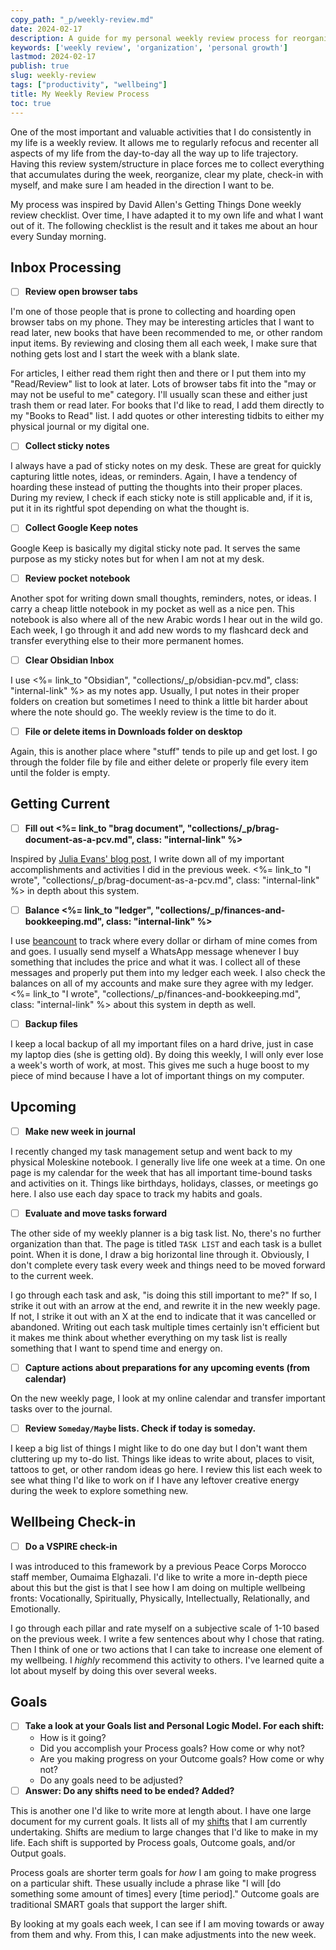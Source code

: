 ```yaml
---
copy_path: "_p/weekly-review.md"
date: 2024-02-17
description: A guide for my personal weekly review process for reorganizing, clearing my plate, checking-in with myself, and re-aligning my goals.
keywords: ['weekly review', 'organization', 'personal growth']
lastmod: 2024-02-17
publish: true
slug: weekly-review
tags: ["productivity", "wellbeing"]
title: My Weekly Review Process
toc: true
---
```


One of the most important and valuable activities that I do consistently in my life is a weekly review. It allows me to regularly refocus and recenter all aspects of my life from the day-to-day all the way up to life trajectory. Having this review system/structure in place forces me to collect everything that accumulates during the week, reorganize, clear my plate, check-in with myself, and make sure I am headed in the direction I want to be.

My process was inspired by David Allen's Getting Things Done weekly review checklist. Over time, I have adapted it to my own life and what I want out of it. The following checklist is the result and it takes me about an hour every Sunday morning.

## Inbox Processing

- [ ] **Review open browser tabs**

I'm one of those people that is prone to collecting and hoarding open browser tabs on my phone. They may be interesting articles that I want to read later, new books that have been recommended to me, or other random input items. By reviewing and closing them all each week, I make sure that nothing gets lost and I start the week with a blank slate.

For articles, I either read them right then and there or I put them into my "Read/Review" list to look at later. Lots of browser tabs fit into the "may or may not be useful to me" category. I'll usually scan these and either just trash them or read later. For books that I'd like to read, I add them directly to my "Books to Read" list. I add quotes or other interesting tidbits to either my physical journal or my digital one.

- [ ] **Collect sticky notes**

I always have a pad of sticky notes on my desk. These are great for quickly capturing little notes, ideas, or reminders. Again, I have a tendency of hoarding these instead of putting the thoughts into their proper places. During my review, I check if each sticky note is still applicable and, if it is, put it in its rightful spot depending on what the thought is.

- [ ] **Collect Google Keep notes**

Google Keep is basically my digital sticky note pad. It serves the same purpose as my sticky notes but for when I am not at my desk.

- [ ] **Review pocket notebook**

Another spot for writing down small thoughts, reminders, notes, or ideas. I carry a cheap little notebook in my pocket as well as a nice pen. This notebook is also where all of the new Arabic words I hear out in the wild go. Each week, I go through it and add new words to my flashcard deck and transfer everything else to their more permanent homes.

- [ ] **Clear Obsidian Inbox**

I use <%= link_to "Obsidian", "collections/_p/obsidian-pcv.md", class: "internal-link" %> as my notes app. Usually, I put notes in their proper folders on creation but sometimes I need to think a little bit harder about where the note should go. The weekly review is the time to do it.

- [ ] **File or delete items in Downloads folder on desktop**

Again, this is another place where "stuff" tends to pile up and get lost. I go through the folder file by file and either delete or properly file every item until the folder is empty.

## Getting Current

- [ ] **Fill out <%= link_to "brag document", "collections/_p/brag-document-as-a-pcv.md", class: "internal-link" %>**

Inspired by [Julia Evans' blog post](https://jvns.ca/blog/brag-documents/), I write down all of my important accomplishments and activities I did in the previous week. <%= link_to "I wrote", "collections/_p/brag-document-as-a-pcv.md", class: "internal-link" %> in depth about this system.

- [ ] **Balance <%= link_to "ledger", "collections/_p/finances-and-bookkeeping.md", class: "internal-link" %>**

I use [beancount](https://github.com/beancount/beancount) to track where every dollar or dirham of mine comes from and goes. I usually send myself a WhatsApp message whenever I buy something that includes the price and what it was. I collect all of these messages and properly put them into my ledger each week. I also check the balances on all of my accounts and make sure they agree with my ledger. <%= link_to "I wrote", "collections/_p/finances-and-bookkeeping.md", class: "internal-link" %> about this system in depth as well.

- [ ] **Backup files**

I keep a local backup of all my important files on a hard drive, just in case my laptop dies (she is getting old). By doing this weekly, I will only ever lose a week's worth of work, at most. This gives me such a huge boost to my piece of mind because I have a lot of important things on my computer.

## Upcoming

- [ ] **Make new week in journal**

I recently changed my task management setup and went back to my physical Moleskine notebook. I generally live life one week at a time. On one page is my calendar for the week that has all important time-bound tasks and activities on it. Things like birthdays, holidays, classes, or meetings go here. I also use each day space to track my habits and goals.

- [ ] **Evaluate and move tasks forward**

The other side of my weekly planner is a big task list. No, there's no further organization than that. The page is titled `TASK LIST` and each task is a bullet point. When it is done, I draw a big horizontal line through it. Obviously, I don't complete every task every week and things need to be moved forward to the current week.

I go through each task and ask, "is doing this still important to me?" If so, I strike it out with an arrow at the end, and rewrite it in the new weekly page. If not, I strike it out with an X at the end to indicate that it was cancelled or abandoned. Writing out each task multiple times certainly isn't efficient but it makes me think about whether everything on my task list is really something that I want to spend time and energy on.

- [ ] **Capture actions about preparations for any upcoming events (from calendar)**

On the new weekly page, I look at my online calendar and transfer important tasks over to the journal.

- [ ] **Review `Someday/Maybe` lists. Check if today is someday.**

I keep a big list of things I might like to do one day but I don't want them cluttering up my to-do list. Things like ideas to write about, places to visit, tattoos to get, or other random ideas go here. I review this list each week to see what thing I'd like to work on if I have any leftover creative energy during the week to explore something new.

## Wellbeing Check-in

- [ ] **Do a VSPIRE check-in**

I was introduced to this framework by a previous Peace Corps Morocco staff member, Oumaima Elghazali. I'd like to write a more in-depth piece about this but the gist is that I see how I am doing on multiple wellbeing fronts: Vocationally, Spiritually, Physically, Intellectually, Relationally, and Emotionally.

I go through each pillar and rate myself on a subjective scale of 1-10 based on the previous week. I write a few sentences about why I chose that rating. Then I think of one or two actions that I can take to increase one element of my wellbeing. I *highly* recommend this activity to others. I've learned quite a lot about myself by doing this over several weeks.

## Goals

- [ ] **Take a look at your Goals list and Personal Logic Model. For each shift:**
	- How is it going?
	- Did you accomplish your Process goals? How come or why not?
	- Are you making progress on your Outcome goals? How come or why not?
	- Do any goals need to be adjusted?
- [ ] **Answer: Do any shifts need to be ended? Added?**

This is another one I'd like to write more at length about. I have one large document for my current goals. It lists all of my [shifts](https://anatomy.1651.org/#0600-think-in-strata) that I am currently undertaking. Shifts are medium to large changes that I'd like to make in my life. Each shift is supported by Process goals, Outcome goals, and/or Output goals.

Process goals are shorter term goals for *how* I am going to make progress on a particular shift. These usually include a phrase like "I will [do something some amount of times] every [time period]." Outcome goals are traditional SMART goals that support the larger shift.

By looking at my goals each week, I can see if I am moving towards or away from them and why. From this, I can make adjustments into the new week.
